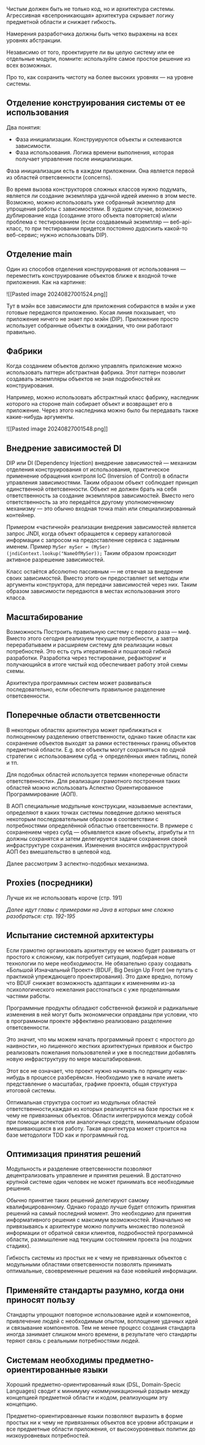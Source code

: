 Чистым должен быть не только код, но и архитектура системы. Агрессивная «всепроникающая» архитектура скрывает логику предметной области и снижает гибкость.

Намерения разработчика должны быть четко выражены на всех уровнях абстракции.

Независимо от того, проектируете ли вы целую систему или ее отдельные модули, помните: используйте самое простое решение из всех возможных.

Про то, как сохранить чистоту на более высоких уровнях — на уровне системы.

## Отделение конструирования системы от ее использования

Два понятия:

- Фаза инициализации. Конструируются объекты и склеиваются зависимости.
- Фаза использования. Логика времени выполнения, которая получает управление после инициализации.

Фаза инициализации есть в каждом приложении. Она является первой из областей ответсвенности (concerns).

Во время вызова конструкторов сложных классов нужно подумать, является ли создание экземпляра удачной идеей именно в этом месте. Возможно, можно использовать уже собранный экземпляр для упрощения работы с зависимостями. В худшем случае, возможно дублирование кода (создание этого объекта повторяется) и/или проблема с тестированием (если создаваемый экземпляр — веб-api-класс, то при тестировании придется постоянно дудосиить какой-то веб-сервис; нужно использовать DIP).

## Отделение main

Один из способов отделения конструирования от использования — переместить конструирование объектов ближе к входной точке приложения. Как на картинке:

![[Pasted image 20240827001524.png]]

Тут в мэйн все зависимости для приложения собираются в мэйн и уже готовые передаются приложению. Косая линия показывает, что приложение ничего не знает про мэйн (DIP). Приложение просто использует собранные объекты в ожидании, что они работают правильно.

## Фабрики

Когда созданием объектов должно управлять приложение можно использовать паттерн абстрактная фабрика. Этот паттерн позволит создавать экземпляры объектов не зная подробностей их конструирования.

Например, можно использовать абстрактный класс фабрику, наследник которого на стороне main собирает объект и возвращает его в приложение. Через этого наследника можно было бы передавать также какие-нибудь аргументы.

![[Pasted image 20240827001548.png]]
## Внедрение зависимостей DI

DIP или DI (Dependency Injection) внедрение зависимостей — механизм отделения конструирования от использования, практическое применение обращения контроля IoC (Inversion of Control) в области управления зависимостями. Таким образом объект соблюдает принцип единственной ответсвенности. Объект не должен брать на себя ответственность за создание экземпляров зависимостей. Вместо него ответственность за это передаётся другому уполномоченному механизму — это обычно входная точка main или специализированный контейнер.

Примером «частичной» реализации внедрения зависимостей является запрос JNDI, когда объект обращается к серверу каталоговой информации с запросом на предоставление сервиса с заданным именем. Пример `MySer mySer = (MySer)(jndiContext.lookup("NameOfMySer));` Таким образом происходит активное разрешение зависимостей.

Класс остаётся абсолютно пассивным — не отвечая за внедрение своих зависимостей. Вместо этого он предоставляет set методы или аргументы конструктора, для передачи зависимостей через них. Таким образом зависимости передаются в местах использования этого класса.

## Масштабирование

Возможность Построить правильную систему с первого раза — миф. Вместо этого сегодня реализуем текущие потребности, а завтра перерабатываем и расширяем систему для реализации новых потребностей. Это есть суть итеративной и пошаговой гибкой разработки. Разработка через тестирование, рефакторинг и получающийся в итоге чистый код обеспечивает работу этой схемы схемы.

Архитектура программных систем может развиваться последовательно, если обеспечить правильное разделение ответсвенности.

## Поперечные области ответсвенности

В некоторых областях архитектура может приближаться к полноценному разделению ответственности, однако такие области как сохранение объектов выходят за рамки естественных границ объектов предметной области. E.g. все объекты могут сохраняться по одной стратегии с использованием субд → определённых имен таблиц, полей и тп.

Для подобных областей используется термин «поперечные области ответственности». Для реализации грамотного построения таких областей можно использовать Аспектно Ориентированное Программирование (АОП).

В АОП специальные модульные конструкции, называемые аспектами, определяют в каких точках системы поведение должно меняться некоторым последовательным образом в соответствии с потребностями определённой областью ответсвенности. В примере с сохранением через субд — объявляется какие объекты, атрибуты и тп должны сохранятся и затем делегируется задачи сохранения своей инфраструктуре сохранения. Изменения вносятся инфраструктурой АОП без вмешательство в целевой код.

Далее рассмотрим 3 аспектно-подобных механизма.

## Proxies (посредники)

Лучше их не использовать короче (стр. 191)

_Далее идут главы с примерами на Java в которых мне сложно разобраться: стр. 192-195_

## Испытание системной архитектуры

Если грамотно организовать архитектуру ее можно будет развивать от простого к сложному, как потребует ситуация, подбирая новые технологии по мере необходимости. Не обязательно сразу создавать «Большой Изначальный Проект» (BDUF, Big Design Up Front (не путать с практикой упреждающего проектирования). Это даже вредно, потому что BDUF снижает возможность адаптации к изменениям из-за психологического нежелания расстонаться с уже проделанными частями работы.

Программные продукты обладают собственной физикой и радикальные изменения в ней могут быть экономически оправданы при условии, что в программном проекте эффективно реализовано разделение ответсвенности.

Это значит, что мы можем начать программный проект с «простого до наивности», но лишенного жестких архитектурных привязок и быстро реализовать пожелания пользователей и уже в последствии добавлять новую инфраструктуру по мере масштабирования.

Этот все не означает, что проект нужно начинать по принципу «как-нибудь в процессе разберёмся». Необходимо уже в начале иметь представление о масштабах, графике проекта, общая структура итоговой системы.

Оптимальная структура состоит из модульных областей ответственности,каждая из которых реализуется на базе простых не к чему не привязанных объектов. Области интегрируются между собой при помощи аспектов или аналогичных средств, минимальным образом вмешивающихся в их работу. Такая архитектура может строится на базе методологи TDD как и программный год.

## Оптимизация принятия решений

Модульность и разделение ответсвенности позволяют децентрализовать управление и принятия решений. В достаточно крупной системе один человек не может принимать все необходимые решения.

Обычно принятие таких решений делегируют самому квалифицированному. Однако гораздо лучше будет отложить принятия решений на самый последний момент. Это необходимо для принятия информативного решения с максимум возможностей. Изначально не привязываясь к архитектуре можно получить множество полезной информации от обратной связи клиентов, подробностей программной области, размышление над текущим состоянием проекта (на поздних стадиях).

Гибкость системы из простых не к чему не привязанных объектов с модульными областями ответсвенности позволять принимать оптимальные, своевременные решения на базе новейшей информации.

## Применяйте стандарты разумно, когда они приносят пользу

Стандарты упрощают повторное использование идей и компонентов, привлечение людей с необходимым опытом, воплощение удачных идей и связывание компонентов. Тем не менее процесс создания стандарта иногда занимает слишком много времени, в результате чего стандарты теряют связь с реальными потребностями людей.

## Системам необходимы предметно-ориентированные языки

Хороший предметно-ориентированный язык (DSL, Domain-Specic Languages) сводит к минимуму «коммуникационный разрыв» между концепцией предметной области и кодом, реализующим эту концепцию.

Предметно-ориентированные языки позволяют выразить в форме простых ни к чему не привязанных объектов все уровни абстракции и все предметные области приложения, от высокоуровневых политик до низкоуровневых потребностей.